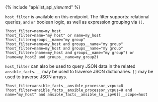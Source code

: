 {% include "api/list_api_view.md" %}

`host_filter` is available on this endpoint. The filter supports: relational queries, `and` `or` boolean logic, as well as expression grouping via `()`.

    ?host_filter=name=my_host
    ?host_filter=name="my host" or name=my_host
    ?host_filter=groups__name="my group"
    ?host_filter=name=my_host and groups__name="my group"
    ?host_filter=name=my_host and groups__name="my group"
    ?host_filter=(name=my_host and groups__name="my group") or (name=my_host2 and groups__name=my_group2)

`host_filter` can also be used to query JSON data in the related `ansible_facts`. `__` may be used to traverse JSON dictionaries. `[]` may be used to traverse JSON arrays.

    ?host_filter=ansible_facts__ansible_processor_vcpus=8
    ?host_filter=ansible_facts__ansible_processor_vcpus=8 and name="my_host" and ansible_facts__ansible_lo__ipv6[]__scope=host
